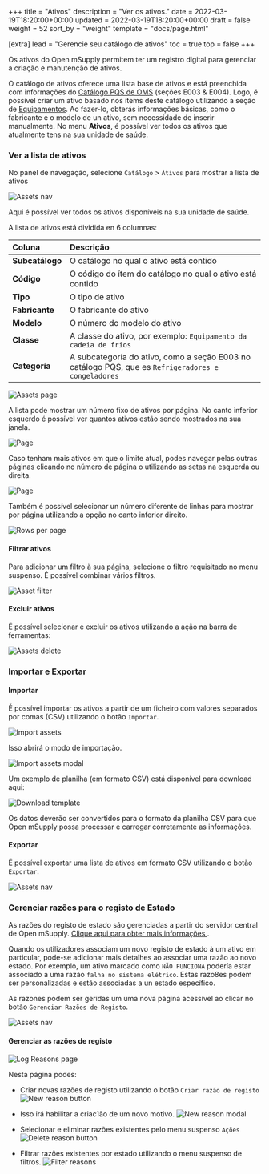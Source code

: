 +++
title = "Ativos"
description = "Ver os ativos."
date = 2022-03-19T18:20:00+00:00
updated = 2022-03-19T18:20:00+00:00
draft = false
weight = 52
sort_by = "weight"
template = "docs/page.html"

[extra]
lead = "Gerencie seu catálogo de ativos"
toc = true
top = false
+++

Os ativos do Open mSupply permitem ter um registro digital para gerenciar a criação e manutenção de ativos.

O catálogo de ativos oferece uma lista base de ativos e está preenchida com informações do [Catálogo PQS de OMS](https://apps.who.int/immunization_standards/vaccine_quality/pqs_catalogue/) (seções E003 & E004). Logo, é possível criar um ativo basado nos items deste catálogo utilizando a seção de [Equipamentos](/docs/coldchain/equipment/). Ao fazer-lo, obterás informações básicas, como o fabricante e o modelo de un ativo, sem necessidade de inserir manualmente.
No menu **Ativos**, é possível ver todos os ativos que atualmente tens na sua unidade de saúde.

### Ver a lista de ativos

No panel de navegação, selecione `Catálogo` > `Ativos` para mostrar a lista de ativos

![Assets nav](/docs/catalogue/images/assets.png)

Aqui é possível ver todos os ativos disponíveis na sua unidade de saúde.

A lista de ativos está dividida en 6 columnas:

| Coluna             | Descrição                                                                                                 |
| :------------------ | :---------------------------------------------------------------------------------------------------------- |
| **Subcatálogo**     | O catálogo no qual o ativo está contido                                                                    |
| **Código**          | O código do ítem do catálogo no qual o ativo está contido                                                 |
| **Tipo**            | O tipo de ativo                                                                                           |
| **Fabricante**      | O fabricante do ativo                                                                                  |
| **Modelo**          | O número do modelo do ativo                                                                              |
| **Classe**          | A classe do ativo, por exemplo: `Equipamento da cadeia de frios`                                                |
| **Categoría**       | A subcategoría do ativo, como a seção E003 no catálogo PQS, que es `Refrigeradores e congeladores` |

![Assets page](/docs/catalogue/images/assets_page.png)

A lista pode mostrar um número fixo de ativos por página. No canto inferior esquerdo é possível ver quantos ativos estão sendo mostrados na sua janela.

![Page](/docs/distribution/images/os_list_showing.png)

Caso tenham mais ativos em que o limite atual, podes navegar pelas outras páginas clicando no número de página o utilizando as setas na esquerda ou direita.

![Page](/docs/distribution/images/os_list_pagenumbers.png)

Também é possível selecionar un número diferente de linhas para mostrar por página utilizando a opção no canto inferior direito.

![Rows per page](/docs/introduction/images/rows-per-page-select.png)

#### Filtrar ativos

Para adicionar um filtro à sua página, selecione o filtro requisitado no menu suspenso. É possível combinar vários filtros.

![Asset filter](/docs/catalogue/images/assets_filter.png)

#### Excluir ativos

É possível selecionar e excluir os ativos utilizando a ação na barra de ferramentas: 

![Assets delete](/docs/catalogue/images/assets_delete.png)

### Importar e Exportar

#### Importar

É possível importar os ativos a partir de um ficheiro com valores separados por comas (CSV) utilizando o botão `Importar`.

![Import assets](/docs/catalogue/images/assets_import.png)

Isso abrirá o modo de importação.

![Import assets modal](/docs/catalogue/images/assets_import_modal.png)

Um exemplo de planilha (em formato CSV) está disponível para download aqui:

![Download template](/docs/catalogue/images/asset_import_template.png)

Os datos deverão ser convertidos para o formato da planilha CSV para que Open mSupply possa processar e carregar corretamente as informações.

#### Exportar

É possível exportar uma lista de ativos em formato CSV utilizando o botão `Exportar`.

![Assets nav](/docs/catalogue/images/asset_export_button.png)

### Gerenciar razões para o registo de Estado

<div class="nota"> As razões do registo de estado são gerenciadas a partir do servidor central de Open mSupply. <a href="/docs/getting_started/central"> Clique aqui para obter mais informações </a>.</div>

Quando os utilizadores associam um novo registo de estado à um ativo em particular, pode-se adicionar mais detalhes ao associar uma razão ao novo estado. Por exemplo, um ativo marcado como  `NÃO FUNCIONA` podería estar associado a uma razão `falha no sistema elétrico`. Estas razo8es podem ser personalizadas e estão associadas a un estado específico.

As razones podem ser geridas um uma nova página acessível ao clicar no botão `Gerenciar Razões de Registo`.

![Assets nav](/docs/catalogue/images/manage_reasons_button.png)

#### Gerenciar as razões de registo

![Log Reasons page](/docs/catalogue/images/manage_log_reasons.png)

Nesta página podes:

- Criar novas razões de registo utilizando o botão `Criar razão de registo`
![New reason button](/docs/catalogue/images/reasons_create_button.png)

- Isso irá habilitar a criac1ão de um novo motivo.
![New reason modal](/docs/catalogue/images/reasons_create_modal.png)

- Selecionar e eliminar razões existentes pelo menu suspenso `Ações`
![Delete reason button](/docs/catalogue/images/reasons_delete.png)

- Filtrar razões existentes por estado utilizando o menu suspenso de filtros.
![Filter reasons](/docs/catalogue/images/reasons_filter.png)